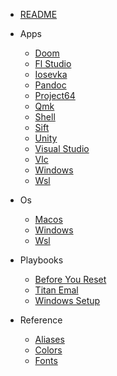 - [README](README.md)

- Apps
  - [Doom](apps/doom.md)
  - [Fl Studio](apps/fl-studio.md)
  - [Iosevka](apps/iosevka.md)
  - [Pandoc](apps/pandoc.md)
  - [Project64](apps/project64.md)
  - [Qmk](apps/qmk.md)
  - [Shell](apps/shell.md)
  - [Sift](apps/sift.md)
  - [Unity](apps/unity.md)
  - [Visual Studio](apps/visual-studio.md)
  - [Vlc](apps/vlc.md)
  - [Windows](apps/windows.md)
  - [Wsl](apps/wsl.md)

- Os
  - [Macos](os/macos.md)
  - [Windows](os/windows.md)
  - [Wsl](os/wsl.md)

- Playbooks
  - [Before You Reset](playbooks/before-you-reset.md)
  - [Titan Emal](playbooks/titan-emal.md)
  - [Windows Setup](playbooks/windows-setup.md)

- Reference
  - [Aliases](reference/aliases.md)
  - [Colors](reference/colors.md)
  - [Fonts](reference/fonts.md)
